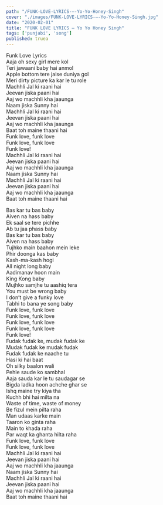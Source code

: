 ```yaml
---
path: "/FUNK-LOVE-LYRICS-–-Yo-Yo-Honey-Singh"
cover: "./images/FUNK-LOVE-LYRICS-–-Yo-Yo-Honey-Singh.jpg"
date: "2020-02-01"
title: "FUNK LOVE LYRICS – Yo Yo Honey Singh"
tags: ['punjabi', 'song']
published: truea
---
```

  
Funk Love Lyrics  
Aaja oh sexy girl mere kol  
Teri jawaani baby hai anmol  
Apple bottom tere jaise duniya gol  
Meri dirty picture ka kar le tu role  
Machhli Jal ki raani hai  
Jeevan jiska paani hai  
Aaj wo machhli kha jaaunga  
Naam jiska Sunny hai  
Machhli Jal ki raani hai  
Jeevan jiska paani hai  
Aaj wo machhli kha jaaunga  
Baat toh maine thaani hai  
Funk love, funk love  
Funk love, funk love  
Funk love!  
Machhli Jal ki raani hai  
Jeevan jiska paani hai  
Aaj wo machhli kha jaaunga  
Naam jiska Sunny hai  
Machhli Jal ki raani hai  
Jeevan jiska paani hai  
Aaj wo machhli kha jaaunga  
Baat toh maine thaani hai  
  
  
  
  
  
  
Bas kar tu bas baby  
Aiven na hass baby  
Ek saal se tere pichhe  
Ab tu jaa phass baby  
Bas kar tu bas baby  
Aiven na hass baby  
Tujhko main baahon mein leke  
Phir doonga kas baby  
Kash-ma-kash hogi  
All night long baby  
Aadimanav hoon main  
King Kong baby  
Mujhko samjhe tu aashiq tera  
You must be wrong baby  
I don’t give a funky love  
Tabhi to bana ye song baby  
Funk love, funk love  
Funk love, funk love  
Funk love, funk love  
Funk love, funk love  
Funk love!  
Fudak fudak ke, mudak fudak ke  
Mudak fudak ke mudak fudak  
Fudak fudak ke naache tu  
Hasi ki hai baat  
Oh silky baalon wali  
Pehle saude ko sambhal  
Aaja sauda kar le tu saudagar se  
Bigda ladka hoon achche ghar se  
Ishq maine try kiya tha  
Kuchh bhi hai milta na  
Waste of time, waste of money  
Be fizul mein pilta raha  
Man udaas karke main  
Taaron ko ginta raha  
Main to khada raha  
Par waqt ka ghanta hilta raha  
Funk love, funk love  
Funk love, funk love  
Machhli Jal ki raani hai  
Jeevan jiska paani hai  
Aaj wo machhli kha jaaunga  
Naam jiska Sunny hai  
Machhli Jal ki raani hai  
Jeevan jiska paani hai  
Aaj wo machhli kha jaaunga  
Baat toh maine thaani hai  
